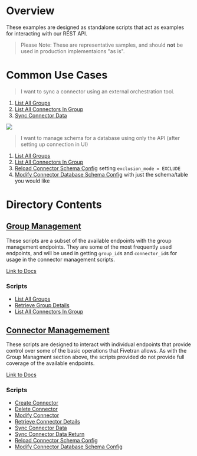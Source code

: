 # Overview
These examples are designed as standalone scripts that act as examples for interacting with our REST API.

> Please Note: These are representative samples, and should **not** be used in production implementaions "as is".

# Common Use Cases
 > I want to sync a connector using an external orchestration tool.


1. [List All Groups](group-management/listAllGroups.py)
2. [List All Connectors In Group](group-management/listAllConnectorsInGroup.py)
3. [Sync Connector Data](connector-management/syncConnectorData.py)

![](../../resources/images/api-sync-connector-flow.png)

> I want to manage schema for a database using only the API (after setting up connection in UI)
1. [List All Groups](group-management/listAllGroups.py)
2. [List All Connectors In Group](group-management/listAllConnectorsInGroup.py)
3. [Reload Connector Schema Config](connector-management/reloadConnectorSchemaConfig.py) setting `exclusion_mode = EXCLUDE`
4. [Modify Connector Database Schema Config](connector-management/modifyConnectorDatabaseSchemaConfig.py) with just the schema/table you would like

# Directory Contents

## [Group Management](https://github.com/fivetran/api_examples/blob/master/resources/images/api-sync-connector-flow.png)

These scripts are a subset of the available endpoints with the group management endpoints. They are some of the most frequently used endpoints, and will be used in getting `group_id`s and `connector_id`s for usage in the connector management scripts. 

[Link to Docs](https://fivetran.com/docs/rest-api/groups)

### Scripts
- [List All Groups](group-management/listAllGroups.py)
- [Retrieve Group Details](group-management/retrieveGroupDetails.py)
- [List All Connectors In Group](group-management/listAllConnectorsInGroup.py)

## [Connector Managemement](connector-management)

These scripts are designed to interact with individual endpoints that provide control over some of the basic operations that Fivetran allows. As with the Group Managment section above, the scripts provided do not provide full coverage of the available endpoints. 

[Link to Docs](https://fivetran.com/docs/rest-api/groups)

### Scripts
- [Create Connector](connector-management/createConnector.py)
- [Delete Connector](connector-management/deleteConnector.py)
- [Modify Connector](connector-management/modifyConnector.py)
- [Retrieve Connector Details](connector-management/retrieveConnectorDetails.py)
- [Sync Connector Data](connector-management/syncConnectorData.py)
- [Sync Connector Data Return](connector-management/syncConnectorDataReturn.py)
- [Reload Connector Schema Config](connector-management/reloadConnectorSchemaConfig.py)
- [Modify Connector Database Schema Config](connector-management/modifyConnectorDatabaseSchemaConfig.py)
